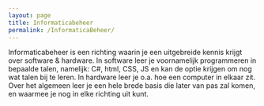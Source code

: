 ```yaml
---
layout: page
title: Informaticabeheer
permalink: /InformaticaBeheer/
---
```


Informaticabeheer is een richting waarin je een uitgebreide kennis krijgt over software & hardware.
In software leer je voornamelijk programmeren in bepaalde talen, namelijk: C#, html, CSS, JS en kan de optie krijgen om nog wat talen bij te leren.
In hardware leer je o.a. hoe een computer in elkaar zit.
Over het algemeen leer je een hele brede basis die later van pas zal komen, en waarmee je nog in elke richting uit kunt.